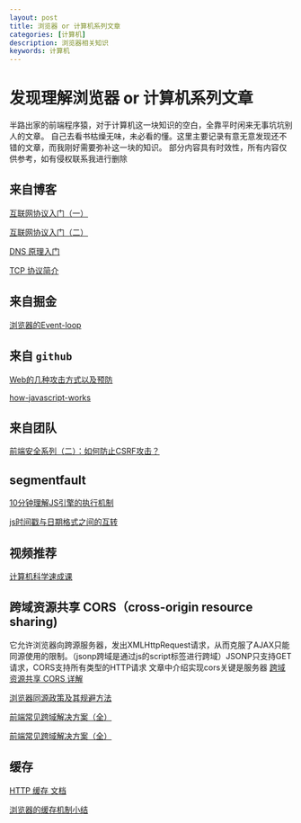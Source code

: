 ```yaml
---
layout: post
title: 浏览器 or 计算机系列文章
categories: [计算机]
description: 浏览器相关知识
keywords: 计算机 
---
```


# 发现理解浏览器 or 计算机系列文章
半路出家的前端程序猿，对于计算机这一块知识的空白，全靠平时闲来无事坑坑别人的文章。
自己去看书枯燥无味，未必看的懂。这里主要记录有意无意发现还不错的文章，而我刚好需要弥补这一块的知识。
部分内容具有时效性，所有内容仅供参考，如有侵权联系我进行删除

## 来自博客
[互联网协议入门（一）](http://www.ruanyifeng.com/blog/2012/05/internet_protocol_suite_part_i.html)

[互联网协议入门（二）](http://www.ruanyifeng.com/blog/2012/06/internet_protocol_suite_part_ii.html)

[DNS 原理入门](http://www.ruanyifeng.com/blog/2016/06/dns.html)

[TCP 协议简介](http://www.ruanyifeng.com/blog/2017/06/tcp-protocol.html)

## 来自掘金
[浏览器的Event-loop](https://juejin.im/post/5c947bca5188257de704121d)

## 来自 `github`
[Web的几种攻击方式以及预防](https://github.com/YvetteLau/Blog/tree/master/Security)

[how-javascript-works](https://github.com/Troland/how-javascript-works/blob/master/README.md)
##  来自团队
[前端安全系列（二）：如何防止CSRF攻击？](https://tech.meituan.com/2018/10/11/fe-security-csrf.html)

## segmentfault
[10分钟理解JS引擎的执行机制](https://segmentfault.com/a/1190000012806637)

[js时间戳与日期格式之间的互转](https://segmentfault.com/a/1190000000481753)
## 视频推荐
[计算机科学速成课](https://www.bilibili.com/video/av21376839)

## 跨域资源共享 CORS（cross-origin resource sharing)
它允许浏览器向跨源服务器，发出XMLHttpRequest请求，从而克服了AJAX只能同源使用的限制。（jsonp跨域是通过js的script标签进行跨域）JSONP只支持GET请求，CORS支持所有类型的HTTP请求
文章中介绍实现cors关键是服务器
[跨域资源共享 CORS 详解](http://www.ruanyifeng.com/blog/2016/04/cors.html)

[浏览器同源政策及其规避方法](http://www.ruanyifeng.com/blog/2016/04/same-origin-policy.html)

[前端常见跨域解决方案（全）](https://segmentfault.com/a/1190000011145364)

[前端常见跨域解决方案（全）](https://github.com/amandakelake/blog/issues/43)

## 缓存

[HTTP 缓存 文档](https://developer.mozilla.org/zh-CN/docs/Web/HTTP/Caching_FAQ)

[浏览器的缓存机制小结](https://mp.weixin.qq.com/s?__biz=MjM5MTA1MjAxMQ==&mid=2651226262&idx=1&sn=2128db200b88479face67ed8e095757c&chksm=bd4959128a3ed0041b43a5683c75c4b88c7d35fac909a59c14b4e9fc11e8d408680b171d2706&scene=21#wechat_redirect
   )

